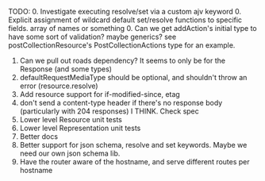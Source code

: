 TODO:
0. Investigate executing resolve/set via a custom ajv keyword
0. Explicit assignment of wildcard default set/resolve functions to specific fields. array of names or something
0. Can we get addAction's initial type to have some sort of validation? maybe generics? see postCollectionResource's PostCollectionActions type for an example.
1. Can we pull out roads dependency? It seems to only be for the Response (and some types)
2. defaultRequestMediaType should be optional, and shouldn't throw an error (resource.resolve)
3. Add resource support for if-modified-since, etag
4. don't send a content-type header if there's no response body (particularly with 204 responses) I THINK. Check spec
5. Lower level Resource unit tests
6. Lower level Representation unit tests
7. Better docs
8. Better support for json schema, resolve and set keywords. Maybe we need our own json schema lib.
9. Have the router aware of the hostname, and serve different routes per hostname